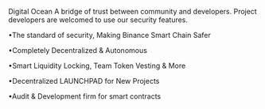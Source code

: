 Digital Ocean
A bridge of trust between community and developers.
Project developers are welcomed to use our security features.

•The standard of security, Making Binance Smart Chain Safer

•Completely Decentralized & Autonomous

•Smart Liquidity Locking, Team Token Vesting & More

•Decentralized LAUNCHPAD for New Projects

•Audit & Development firm for smart contracts
